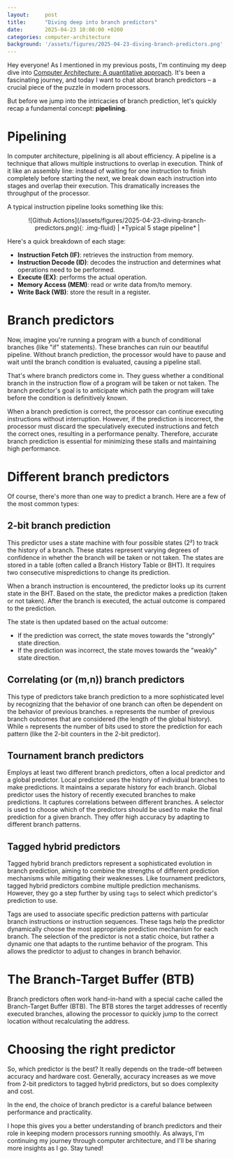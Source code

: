 ```yaml
---
layout:     post
title:      "Diving deep into branch predictors"
date:       2025-04-23 10:00:00 +0200
categories: computer-architecture
background: '/assets/figures/2025-04-23-diving-branch-predictors.png'
---
```


Hey everyone! As I mentioned in my previous posts, I'm continuing my deep dive into [Computer Architecture: A quantitative approach](https://www.goodreads.com/book/show/70135.Computer_Architecture). It's been a fascinating journey, and today I want to chat about branch predictors – a crucial piece of the puzzle in modern processors.

But before we jump into the intricacies of branch prediction, let's quickly recap a fundamental concept: **pipelining**.

# Pipelining

In computer architecture, pipelining is all about efficiency. A pipeline is a technique that allows multiple instructions to overlap in execution. Think of it like an assembly line: instead of waiting for one instruction to finish completely before starting the next, we break down each instruction into stages and overlap their execution. This dramatically increases the throughput of the processor.

A typical instruction pipeline looks something like this:

<div style="text-align: center;" markdown="1">
![Github Actions](/assets/figures/2025-04-23-diving-branch-predictors.png){: .img-fluid}
| *Typical 5 stage pipeline* |
</div>

Here's a quick breakdown of each stage:

* **Instruction Fetch (IF)**: retrieves the instruction from memory.
* **Instruction Decode (ID)**: decodes the instruction and determines what operations need to be performed.
* **Execute (EX)**: performs the actual operation.
* **Memory Access (MEM)**: read or write data from/to memory.
* **Write Back (WB)**: store the result in a register.

# Branch predictors

Now, imagine you're running a program with a bunch of conditional branches (like "if" statements). These branches can ruin our beautiful pipeline. Without branch prediction, the processor would have to pause and wait until the branch condition is evaluated, causing a pipeline stall.

That's where branch predictors come in. They guess whether a conditional branch in the instruction flow of a program will be taken or not taken. The branch predictor's goal is to anticipate which path the program will take before the condition is definitively known.

When a branch prediction is correct, the processor can continue executing instructions without interruption. However, if the prediction is incorrect, the processor must discard the speculatively executed instructions and fetch the correct ones, resulting in a performance penalty. Therefore, accurate branch prediction is essential for minimizing these stalls and maintaining high performance.

# Different branch predictors

Of course, there's more than one way to predict a branch. Here are a few of the most common types:

## 2-bit branch prediction

This predictor uses a state machine with four possible states (2²) to track the history of a branch. These states represent varying degrees of confidence in whether the branch will be taken or not taken. The states are stored in a table (often called a Branch History Table or BHT). It requires two consecutive mispredictions to change its prediction.

When a branch instruction is encountered, the predictor looks up its current state in the BHT. Based on the state, the predictor makes a prediction (taken or not taken). After the branch is executed, the actual outcome is compared to the prediction.

The state is then updated based on the actual outcome:

* If the prediction was correct, the state moves towards the "strongly" state direction.
* If the prediction was incorrect, the state moves towards the "weakly" state direction.

## Correlating (or (m,n)) branch predictors

This type of predictors take branch prediction to a more sophisticated level by recognizing that the behavior of one branch can often be dependent on the behavior of previous branches. `m` represents the number of previous branch outcomes that are considered (the length of the global history). While `n` represents the number of bits used to store the prediction for each pattern (like the 2-bit counters in the 2-bit predictor).

## Tournament branch predictors

Employs at least two different branch predictors, often a local predictor and a global predictor. Local predictor uses the history of individual branches to make predictions. It maintains a separate history for each branch. Global predictor uses the history of recently executed branches to make predictions. It captures correlations between different branches. A selector is used to choose which of the predictors should be used to make the final prediction for a given branch. They offer high accuracy by adapting to different branch patterns.

## Tagged hybrid predictors

Tagged hybrid branch predictors represent a sophisticated evolution in branch prediction, aiming to combine the strengths of different prediction mechanisms while mitigating their weaknesses. Like tournament predictors, tagged hybrid predictors combine multiple prediction mechanisms. However, they go a step further by using `tags` to select which predictor's prediction to use.

Tags are used to associate specific prediction patterns with particular branch instructions or instruction sequences. These tags help the predictor dynamically choose the most appropriate prediction mechanism for each branch. The selection of the predictor is not a static choice, but rather a dynamic one that adapts to the runtime behavior of the program. This allows the predictor to adjust to changes in branch behavior.

# The Branch-Target Buffer (BTB)

Branch predictors often work hand-in-hand with a special cache called the Branch-Target Buffer (BTB). The BTB stores the target addresses of recently executed branches, allowing the processor to quickly jump to the correct location without recalculating the address.

# Choosing the right predictor

So, which predictor is the best? It really depends on the trade-off between accuracy and hardware cost. Generally, accuracy increases as we move from 2-bit predictors to tagged hybrid predictors, but so does complexity and cost.

In the end, the choice of branch predictor is a careful balance between performance and practicality.

I hope this gives you a better understanding of branch predictors and their role in keeping modern processors running smoothly. As always, I'm continuing my journey through computer architecture, and I'll be sharing more insights as I go. Stay tuned!
